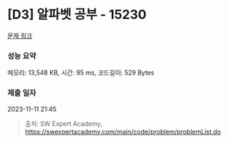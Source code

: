 # [D3] 알파벳 공부 - 15230 

[문제 링크](https://swexpertacademy.com/main/code/problem/problemDetail.do?contestProbId=AYLnMQT6vPADFATf) 

### 성능 요약

메모리: 13,548 KB, 시간: 95 ms, 코드길이: 529 Bytes

### 제출 일자

2023-11-11 21:45



> 출처: SW Expert Academy, https://swexpertacademy.com/main/code/problem/problemList.do